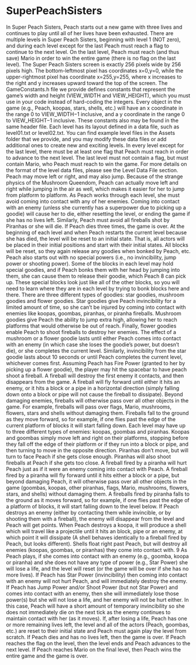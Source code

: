 # SuperPeachSisters
In Super Peach Sisters, Peach starts out a new game with three lives and continues to play
until all of her lives have been exhausted. There are multiple levels in Super Peach
Sisters, beginning with level 1 (NOT zero), and during each level except for the last
Peach must reach a flag to continue to the next level. On the last level, Peach must reach
(and thus save) Mario in order to win the entire game (there is no flag on the last level).
The Super Peach Sisters screen is exactly 256 pixels wide by 256 pixels high. The
bottom-leftmost pixel has coordinates x=0,y=0, while the upper-rightmost pixel has
coordinate x=255,y=255, where x increases to the right and y increases upward toward
the top of the screen. The GameConstants.h file we provide defines constants that
represent the game’s width and height (VIEW_WIDTH and VIEW_HEIGHT), which
you must use in your code instead of hard-coding the integers. Every object in the game
(e.g., Peach, koopas, stars, shells, etc.) will have an x coordinate in the range 0 to
VIEW_WIDTH−1 inclusive, and a y coordinate in the range 0 to VIEW_HEIGHT−1
inclusive. These constants also may be found in the same header file.
Each level has its layout defined in a data file, such as level01.txt or level02.txt. You can
find example level files in the Assets folder that we provide, and you may modify these
data files or add additional ones to create new and exciting levels. In every level except
for the last level, there must be at least one flag that Peach must reach in order to advance
to the next level. The last level must not contain a flag, but must contain Mario, who
Peach must reach to win the game. For more details on the format of the level data files,
please see the Level Data File section.
Peach may move left or right, and may also jump. Because of the strange physics of the
Mushroom Queendom, Peach can actually move left and right while jumping in the air as
well, which makes it easier for her to jump from platform to platform.
As Peach works through each level, she must avoid coming into contact with any of her
enemies. Coming into contact with an enemy (unless she currently has a superpower due
to picking up a goodie) will cause her to die, either resetting the level, or ending the game
if she has no lives left. Similarly, Peach must avoid all fireballs shot by Piranhas or she
will die. If Peach dies three times, the game is over.
At the beginning of each level and when Peach restarts the current level because she has
died, the level will be reset to an initial state. That is, all actors will be placed in their
initial positions and start with their initial states. All blocks will be reset, so they again
release any goodies when bonked by Peach, etc. Peach also starts out with no special
powers (i.e., no invincibility, jump power or shooting power).
Some of the blocks in each level may hold special goodies, and if Peach bonks them with
her head by jumping into them, she can cause them to release their goodie, which Peach
8
can pick up. These special blocks look just like all of the other blocks, so you will need to
learn where they are in each level by trying to bonk blocks here and there.
There are three different types of goodies: star goodies, mushroom goodies and flower
goodies. Star goodies give Peach invincibility for a limited amount of time, so she can’t
be injured by coming into contact with enemies like koopas, goombas, piranhas, or
piranha fireballs. Mushroom goodies give Peach the ability to jump extra high, allowing
her to reach platforms that would otherwise be out of reach. Finally, flower goodies
enable Peach to shoot fireballs to destroy her enemies.
The effect of a mushroom or a flower goodie lasts until either Peach comes into contact
with an enemy (in which case she loses the goodie’s power, but doesn’t die), or she
completes the current level. Similarly, invincibility from the star goodie lasts about 10
seconds or until Peach completes the current level, whichever comes first.
Assuming Peach has Fire Power (granted to her by picking up a flower goodie), the
player may hit the spacebar to have peach shoot a fireball. A fireball will destroy the first
enemy it contacts, and then disappears from the game. A fireball will fly forward until
either it hits an enemy, or it hits a block or a pipe in a horizontal direction (simply falling
down onto a block or pipe will not cause the fireball to dissipate). Beyond damaging
enemies, fireballs will otherwise pass over all other objects in the game. For example,
fireballs will pass over flags, Mario, mushrooms, flowers, stars and shells without
damaging them. Fireballs fall to the ground as they move forward, so for example, if one
flies past the edge of the current platform of blocks it will start falling down.
Each level may have up to three different types of enemies: koopas, goombas and
piranhas. Koopas and goombas simply move left and right on their platforms, stopping
before they fall off the edge of their platform or if they run into a block or pipe, and then
turning to move in the opposite direction. Piranhas don’t move, but will turn to face
Peach if she gets close enough. Piranhas will also shoot fireballs at Peach if she gets too
close. A fireball fired by a piranha will hurt Peach just as if it were an enemy coming into
contact with Peach. A fireball fired by a piranha will fly forward until it hits either a
block or a pipe, but beyond damaging Peach, it will otherwise pass over all other objects
in the game (goombas, koopas, other piranhas, flags, Mario, mushrooms, flowers, stars,
and shells) without damaging them. A fireballs fired by piranha falls to the ground as it
moves forward, so for example, if one flies past the edge of a platform of blocks, it will
start falling down to the level below.
If Peach destroys an enemy (either by contacting them while invincible, or by shooting
them with a fireball), the enemy will disappear from the level and Peach will get points.
When Peach destroys a koopa, it will produce a shell which will travel like a projectile
until it hits an block, pipe or an enemy, at which point it will dissipate (A shell behaves
identically to a fireball fired by Peach, but looks different). Shells float right past Peach,
but will destroy all enemies (koopas, goombas, or piranhas) they come into contact with.
9
As Peach plays, if she comes into contact with an enemy (e.g., goomba, koopa or
piranha) and she does not have any type of power (e.g., Star Power) she will lose a life,
and the level will reset (or the game will be over if she has no more lives). If Peach has
Star Power (invincibility) then coming into contact with an enemy will not hurt Peach,
and will immediately destroy the enemy. If Peach has Jump Power and/or Shoot Power
(but not Star Power) and comes into contact with an enemy, then she will immediately
lose those power(s) but she will not lose a life, and her enemy will not be hurt either. In
this case, Peach will have a short amount of temporary invincibility so she does not
immediately die on the next tick as the enemy continues to maintain contact with her (as
it moves). If, after losing a life, Peach has one or more remaining lives left, the level and
all of the actors (Peach, goombas, etc.) are reset to their initial state and Peach must again
play the level from scratch. If Peach dies and has no lives left, then the game is over.
If Peach reaches the flag on the level, then the level ends and Peach advances to the next
level. If Peach reaches Mario on the final level, then Peach wins the entire game and the
game is over.

